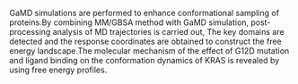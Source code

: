 GaMD simulations are performed to enhance conformational sampling of proteins.By combining MM/GBSA method with GaMD simulation, post-processing analysis of MD trajectories is carried out, The key domains are detected and the response coordinates are obtained to construct the free energy landscape.The molecular mechanism of the effect of G12D mutation and ligand binding on the conformation dynamics of KRAS is revealed by using free energy profiles.
